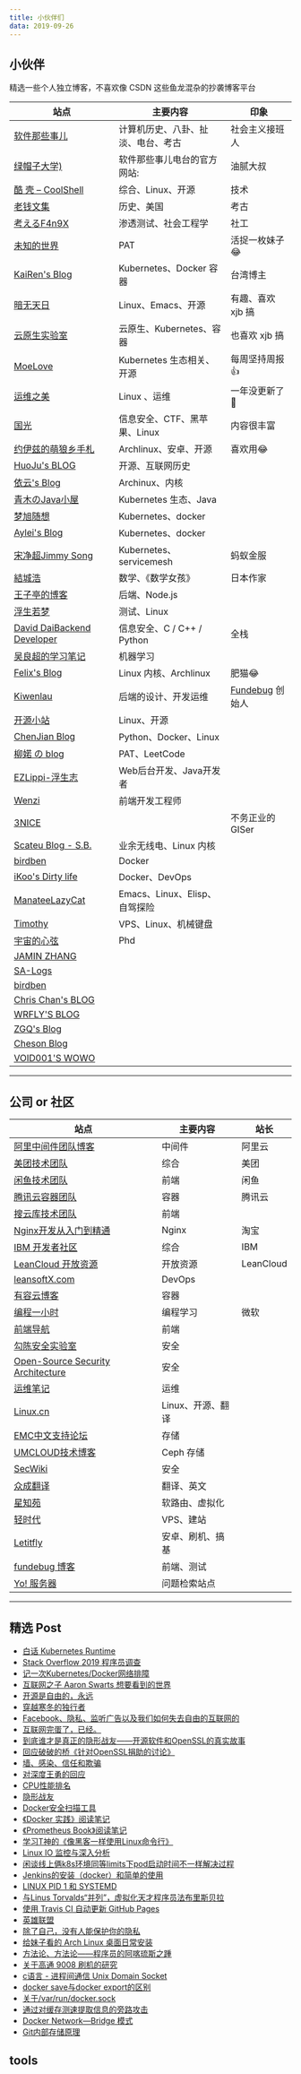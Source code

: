 ```yaml
---
title: 小伙伴们
data: 2019-09-26
---
```


## 小伙伴

精选一些个人独立博客，不喜欢像 CSDN 这些鱼龙混杂的抄袭博客平台

| 站点                                                         | 主要内容                           | 印象                                     |
| ------------------------------------------------------------ | ---------------------------------- | ---------------------------------------- |
| [软件那些事儿](https://liuyandong.com/)                      | 计算机历史、八卦、扯淡、电台、考古 | 社会主义接班人                           |
| [绿帽子大学)](https://lmzdx.com/)                            | 软件那些事儿电台的官方网站:        | 油腻大叔                                 |
| [酷 壳 – CoolShell](https://coolshell.cn/)                   | 综合、Linux、开源                  | 技术                                     |
| [老钱文集](http://lao-qian.hxwk.org/)                        | 历史、美国                         | 考古                                     |
| [考えるF4n9X](https://fanqxu.com/)                           | 渗透测试、社会工程学               | 社工                                     |
| [未知的世界](http://lulalap.com/)                            | PAT                                | 活捉一枚妹子😂                            |
| [KaiRen's Blog](https://k2r2bai.com/)                        | Kubernetes、Docker 容器            | 台湾博主                                 |
| [暗无天日](http://blog.lujun9972.win/)                       | Linux、Emacs、开源                 | 有趣、喜欢 xjb 搞                        |
| [云原生实验室](https://www.yangcs.net/)                      | 云原生、Kubernetes、容器           | 也喜欢 xjb 搞                            |
| [MoeLove](https://moelove.info/)                             | Kubernetes 生态相关、开源          | 每周坚持周报👍                            |
| [运维之美](https://www.hi-linux.com/)                        | Linux 、运维                       | 一年没更新了🤔                            |
| [国光](https://www.sqlsec.com/)                              | 信息安全、CTF、黑苹果、Linux       | 内容很丰富                               |
| [ 约伊兹的萌狼乡手札](https://blog.yoitsu.moe/)              | Archlinux、安卓、开源              | 喜欢用😂                                  |
| [HuoJu's BLOG](https://jhuo.ca/)                             | 开源、互联网历史                   |                                          |
| [依云's Blog](https://blog.lilydjwg.me/)                     | Archinux、内核                     |                                          |
| [青木のJava小屋](https://qingmu.io/)                         | Kubernetes 生态、Java              |                                          |
| [梦旭随想](https://blog.ihypo.net/)                          | Kubernetes、docker                 |                                          |
| [Aylei's Blog](https://aleiwu.com/)                          | Kubernetes、docker                 |                                          |
| [宋净超Jimmy Song](https://jimmysong.io)                     | Kubernetes、servicemesh            | 蚂蚁金服                                 |
| [結城浩](http://hyuki.com/)                                  | 数学、《数学女孩》                 | 日本作家                                 |
| [王子亭的博客](https://jysperm.me/)                          | 后端、Node.js                      |                                          |
| [浮生若梦](https://fs.tn/)                                   | 测试、Linux                        |                                          |
| [David DaiBackend Developer](https://blog.stdioa.com/)       | 信息安全、C / C++ / Python         | 全栈                                     |
| [吴良超的学习笔记](http://wulc.me/)                          | 机器学习                           |                                          |
| [Felix's Blog](https://blog.felixc.at/)                      | Linux 内核、Archlinux              | 肥猫😂                                    |
| [Kiwenlau](https://kiwenlau.com/)                            | 后端的设计、开发运维               | [Fundebug](https://fundebug.com/) 创始人 |
| [开源小站](http://www.litrin.net/)                           | Linux、开源                        |                                          |
| [ChenJian Blog](https://o-my-chenjian.com/)                  | Python、Docker、Linux              |                                          |
| [柳婼 の blog](https://www.liuchuo.net/)                     | PAT、LeetCode                      |                                          |
| [EZLippi-浮生志](https://www.ezlippi.com/)                   | Web后台开发、Java开发者            |                                          |
| [Wenzi](https://www.xiabingbao.com/)                         | 前端开发工程师                     |                                          |
| [3NICE](https://3nice.cc/)                                   |                                    | 不务正业的GISer                          |
| [Scateu Blog - S.B.](http://scateu.me/)                      | 业余无线电、Linux 内核             |                                          |
| [birdben](https://birdben.github.io/)                        | Docker                             |                                          |
| [iKoo's Dirty life](https://gythialy.github.io/)             | Docker、DevOps                     |                                          |
| [ManateeLazyCat](https://manateelazycat.github.io/index.html) | Emacs、Linux、Elisp、自驾探险      |                                          |
| [Timothy](https://xiaozhou.net/)                             | VPS、Linux、机械键盘               |                                          |
| [宇宙的心弦](https://www.physixfan.com/)                     | Phd                                |                                          |
| [JAMIN ZHANG](https://jaminzhang.github.io/)                 |                                    |                                          |
| [SA-Logs](https://salogs.com/)                               |                                    |                                          |
| [birdben](https://birdben.github.io/)                        |                                    |                                          |
| [Chris Chan's BLOG](https://rorschachchan.github.io/)        |                                    |                                          |
| [WRFLY'S BLOG](http://wrfly.kfd.me/)                         |                                    |                                          |
| [ZGQ's Blog](https://blog.izgq.net/)                         |                                    |                                          |
| [Cheson Blog](http://chendongqi.me/)                         |                                    |                                          |
| [VOID001'S WOWO](https://void-shana.moe/)                    |                                    |                                          |

----

## 公司 or 社区

| 站点                                                         | 主要内容          | 站长      |
| ------------------------------------------------------------ | ----------------- | --------- |
| [阿里中间件团队博客](http://jm.taobao.org/)                  | 中间件            | 阿里云    |
| [美团技术团队](https://tech.meituan.com)                     | 综合              | 美团      |
| [闲鱼技术团队](https://www.yuque.com/xytech)                 | 前端              | 闲鱼      |
| [腾讯云容器团队](https://tencentcloudcontainerteam.github.io/) | 容器              | 腾讯云    |
| [搜云库技术团队](https://www.souyunku.com/)                  | 前端              |           |
| [Nginx开发从入门到精通](http://tengine.taobao.org/book/)     | Nginx             | 淘宝      |
| [IBM 开发者社区](https://www.ibm.com/developerworks/cn/topics/) | 综合              | IBM       |
| [LeanCloud 开放资源](https://open.leancloud.cn/)             | 开放资源          | LeanCloud |
| [leansoftX.com](https://devopshub.cn/)                       | DevOps            |           |
| [有容云博客](http://www.youruncloud.com/blog/0_10.html)      | 容器              |           |
| [编程一小时](https://code.org/learn)                         | 编程学习          | 微软      |
| [前端导航](http://jsdig.com/)                                | 前端              |           |
| [勾陈安全实验室](http://www.polaris-lab.com/)                | 安全              |           |
| [Open-Source Security Architecture](https://bloodzer0.github.io/ossa/) | 安全              |           |
| [运维笔记](https://wilon.github.io/)                         | 运维              |           |
| [Linux.cn](https://linux.cn/)                                | Linux、开源、翻译 |           |
| [EMC中文支持论坛](https://community.emc.com/community/support/chinese) | 存储              |           |
| [UMCLOUD技术博客](http://blog.umcloud.com/)                  | Ceph 存储         |           |
| [SecWiki](https://www.sec-wiki.com/)                         | 安全              |           |
| [众成翻译](https://www.zcfy.cc/archives)                     | 翻译、英文        |           |
| [星知苑](http://www.myxzy.com/)                              | 软路由、虚拟化    |           |
| [轻时代](https://lighti.me/)                                 | VPS、建站         |           |
| [Letitfly](https://bbs.letitfly.me/)                         | 安卓、刷机、搞基  |           |
| [fundebug 博客](https://blog.fundebug.com/)                  | 前端、测试        |           |
| [Yo! 服务器](https://yo.zgserver.com/)                       | 问题检索站点      |           |

----

## 精选 Post

- [白话 Kubernetes Runtime](https://aleiwu.com/post/cncf-runtime-landscape/)
- [Stack Overflow 2019 程序员调查](https://coolshell.cn/articles/19307.html)
- [记一次Kubernetes/Docker网络排障](https://coolshell.cn/articles/18654.html)
- [互联网之子 Aaron Swarts 想要看到的世界](https://jhuo.ca/post/talk_with_jade_aaron/)
- [开源是自由的，永远](https://jhuo.ca/post/opensource_freedom_forever/)
- [穿越寒冬的独行者](https://jhuo.ca/post/ddg/)
- [Facebook、隐私、监听广告以及我们如何失去自由的互联网的](https://jhuo.ca/post/facebook_privacy/)
- [互联网完蛋了，已经。](https://jhuo.ca/post/the_old_internet_is_end/)
- [到底谁才是真正的隐形战友——开源软件和OpenSSL的真实故事](https://jhuo.ca/post/openssl_and_opensource/)
- [回应破破的桥《针对OpenSSL捐助的讨论》](https://jhuo.ca/post/openssl_and_opensource_reply/)
- [墙、感染、信任和欺骗](https://jhuo.ca/post/wall_infection_trust_cheating/)
- [对深度王勇的回应](https://hillwoodhome.net/2014/11/03/对深度王勇的回应)
- [CPU性能排名](http://itianti.sinaapp.com/index.php/cpu)
- [隐形战友](https://www.jiemian.com/article/231843.html)
- [Docker安全扫描工具](https://bloodzer0.github.io/ossa/infrastructure-security/container/tools/)
- [《Docker 实践》阅读笔记](https://blog.stdioa.com/2018/10/docker-practice-notes/)
- [《Prometheus Book》阅读笔记](https://blog.stdioa.com/2018/11/prometheus-book-note/)
- [学习T神的《像黑客一样使用Linux命令行》](https://zlotus.github.io/2014/07/07/using-cli-like-a-hacker/)
- [Linux IO 监控与深入分析](https://jaminzhang.github.io/os/Linux-IO-Monitoring-and-Deep-Analysis/)
- [闲谈线上俩k8s环境同等limits下pod启动时间不一样解决过程](https://zhangguanzhang.github.io/2019/04/28/k8s-java-start-time-not-same/)
- [Jenkins的安装（docker）和简单的使用](https://fs.tn/post/WRXr2XyC0/)
- [LINUX PID 1 和 SYSTEMD](https://coolshell.cn/articles/17998.html)
- [与Linus Torvalds“并列”，虚拟化天才程序员法布里斯贝拉](https://www.csdn.net/article/2014-03-12/2818737-the-talent-behind-cloud-computing-technology)
- [使用 Travis CI 自动更新 GitHub Pages](https://notes.iissnan.com/2016/publishing-github-pages-with-travis-ci/)
- [英雄联盟](http://dockone.io/topic/英雄联盟)
- [除了自己，没有人能保护你的隐私](https://typeblog.net/nobody-can-protect-your-privacy-except-yourself/)
- [给妹子看的 Arch Linux 桌面日常安装](https://bigeagle.me/2014/06/archlinux-install-for-beginners/)
- [方法论、方法论——程序员的阿喀琉斯之踵](https://read.readthedocs.io/zh_CN/latest/pongba/allpapers/200810_methodology-for-programmers.html)
- [关于高通 9008 刷机的研究](https://blog.omitol.com/2015/09/01/about-qcom-edl-dload-study/)
- [c语言 - 进程间通信 Unix Domain Socket](https://www.zfl9.com/c-ipc-unix-sock.html)
- [docker save与docker export的区别](https://jingsam.github.io/2017/08/26/docker-save-and-docker-export.html)
- [关于/var/run/docker.sock](https://blog.fundebug.com/2017/04/17/about-docker-sock/)
- [通过对缓存测速提取信息的旁路攻击](https://blog.codingnow.com/2019/05/meltdown_attacks.html)
- [Docker Network—Bridge 模式](https://lexburner.github.io/docker-network-bridge/)
- [Git内部存储原理](https://zhaohuabing.com/post/2019-01-21-git/)

## tools

